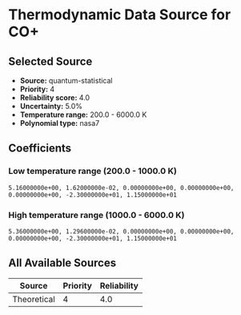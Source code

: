 # Thermodynamic Data Source for CO+

## Selected Source
- **Source:** quantum-statistical
- **Priority:** 4
- **Reliability score:** 4.0
- **Uncertainty:** 5.0%
- **Temperature range:** 200.0 - 6000.0 K
- **Polynomial type:** nasa7

## Coefficients
### Low temperature range (200.0 - 1000.0 K)
```
5.16000000e+00, 1.62000000e-02, 0.00000000e+00, 0.00000000e+00, 0.00000000e+00, -2.30000000e+01, 1.15000000e+01
```

### High temperature range (1000.0 - 6000.0 K)
```
5.36000000e+00, 1.29600000e-02, 0.00000000e+00, 0.00000000e+00, 0.00000000e+00, -2.30000000e+01, 1.15000000e+01
```

## All Available Sources
| Source | Priority | Reliability |
|--------|----------|-------------|
| Theoretical | 4 | 4.0 |
